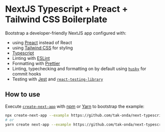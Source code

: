 # NextJS Typescript + Preact + Tailwind CSS Boilerplate

Bootstrap a developer-friendly NextJS app configured with:

- using [Preact](https://preactjs.com/) instead of React
- using [Tailwind CSS](https://tailwindcss.com/) for styling
- [Typescript](https://www.typescriptlang.org/)
- Linting with [ESLint](https://eslint.org/)
- Formatting with [Prettier](https://prettier.io/)
- Linting, typechecking and formatting on by default using [`husky`](https://github.com/typicode/husky) for commit hooks
- Testing with [Jest](https://jestjs.io/) and [`react-testing-library`](https://testing-library.com/docs/react-testing-library/intro)

## How to use

Execute [`create-next-app`](https://github.com/vercel/next.js/tree/canary/packages/create-next-app) with [npm](https://docs.npmjs.com/cli/init) or [Yarn](https://yarnpkg.com/lang/en/docs/cli/create/) to bootstrap the example:

```bash
npx create-next-app --example https://github.com/tak-onda/next-typescript-preact-tailwindcss  next-ts-preact-tailwindcss
# or
yarn create next-app --example https://github.com/tak-onda/next-typescript-preact-tailwindcss next-ts-preact-tailwindcss
```

